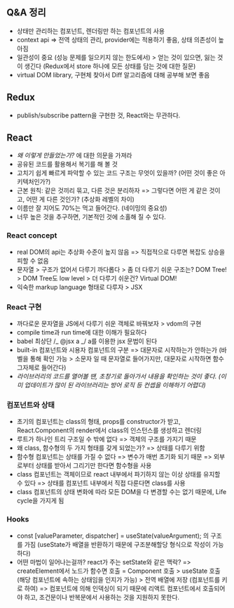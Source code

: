 ## Q&A 정리

- 상태만 관리하는 컴포넌트, 렌더링만 하는 컴포넌트의 사용
- context api => 전역 상태의 관리, provider에는 적용하기 좋음, 상태 의존성이 높아짐
- 일관성이 중요 (성능 문제를 일으키지 않는 한도에서) > 얻는 것이 있으면, 잃는 것이 생긴다 (Redux에서 store 하나에 모든 상태를 담는 것에 대한 질문)
- virtual DOM library, 구현체 찾아서 Diff 알고리즘에 대해 공부해 보면 좋음

## Redux

- publish/subscribe pattern을 구현한 것, React와는 무관하다.

## React

- _왜 이렇게 만들었는가?_ 에 대한 의문을 가져라
- 공유된 코드를 활용해서 복기를 해 볼 것
- 고치기 쉽게 빠르게 파악할 수 있는 코드 구조는 무엇이 있을까? (어떤 것이 좋은 아키텍처인가?)
- 근본 원칙: 같은 것끼리 묶고, 다른 것은 분리하자 => 그렇다면 어떤 게 같은 것이고, 어떤 게 다른 것인가? (추상화 레벨의 차이)
- 이름만 잘 지어도 70%는 먹고 들어간다. (네이밍의 중요성)
- 너무 높은 것을 추구하면, 기본적인 것에 소홀해 질 수 있다.

### React concept

- real DOM의 api는 추상화 수준이 높지 않음 => 직접적으로 다루면 복잡도 상승을 피할 수 없음
- 문자열 > 구조가 없어서 다루기 까다롭다 > 좀 더 다루기 쉬운 구조는? DOM Tree! > DOM Tree도 low level > 더 다루기 쉬운건? Virtual DOM!
- 익숙한 markup language 형태로 다루자 > JSX

### React 구현

- 까다로운 문자열을 JS에서 다루기 쉬운 객체로 바꿔보자 > vdom의 구현
- compile time과 run time에 대한 이해가 필요하다
- babel 최상단 /_ @jsx a _/ a를 이용한 jsx 문법이 된다
- built-in 컴포넌트와 시용자 컴포넌트의 구분 => 대문자로 시작하는가 안하는가 (바벨을 통해 확인 가능 > 소문자 일 때 문자열로 들어가지만, 대문자로 시작하면 함수 그자체로 들어간다)
- _라이브러리의 코드를 열어볼 땐, 초창기로 돌아가서 내용을 확인하는 것이 좋다. (이미 업데이트가 많이 된 라이브러리는 방어 로직 등 컨셉을 이해하기 어렵다)_

### 컴포넌트와 상태

- 초기의 컴포넌트는 class의 형태, props를 constructor가 받고, React.Component의 render에서 class의 인스턴스를 생성하고 렌더링
- 루트가 하나인 트리 구조일 수 밖에 없다 => 객체의 구조를 가지기 때문
- 왜 class, 함수형의 두 가지 형태를 갖게 되었는가? => 상태를 다루기 위함
- 함수형 컴포넌트는 상태를 가질 수 없다 => 변수가 매번 초기화 되기 때문 => 외부로부터 상태를 받아서 그리기만 한다면 함수형을 사용
- class 컴포넌트는 객체이므로 react 내부에서 파기하지 않는 이상 상태를 유지할 수 있다 => 상태를 컴포넌트 내부에서 직접 다룬다면 class를 사용
- class 컴포넌트의 상태 변화에 따라 모든 DOM을 다 변경할 수는 없기 때문에, Life cycle을 가지게 됨

### Hooks

- const [valueParameter, dispatcher] = useState(valueArgument); 의 구조를 가짐 (useState가 배열을 반환하기 때문에 구조분해할당 형식으로 작성이 가능하다)
- 어떤 마법이 일어나는걸까? react가 주는 setState와 같은 맥락? => createElement에서 노드가 함수면 호출 = Component 호출 > useState 호출 (해당 컴포넌트에 속하는 상태임을 인지가 가능) > 전역 배열에 저장 (컴포넌트를 키로 하여) => 컴포넌트에 의해 인덱싱이 되기 때문에 리액트 컴포넌트에서 호출되어야 하고, 조건문이나 반복문에서 사용하는 것을 지원하지 못한다.
